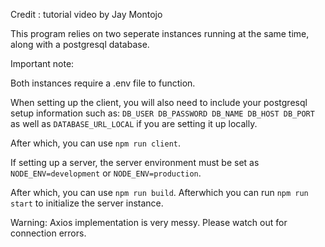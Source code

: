 
Credit : tutorial video by Jay Montojo

This program relies on two seperate instances running at the same time, along with a postgresql database.

Important note: 
 
  Both instances require a .env file to function.
  

  When setting up the client, you will also need to include your postgresql setup information such as:
    ```DB_USER
    DB_PASSWORD
    DB_NAME
    DB_HOST
    DB_PORT```
    as well as 
    ```DATABASE_URL_LOCAL```
    if you are setting it up locally.
    
  After which, you can use ```npm run client```.
    
  
  If setting up a server, the server environment must be set as ``` NODE_ENV=development ``` or ```NODE_ENV=production```.  
  
  After which, you can use ```npm run build```.  Afterwhich you can run ```npm run start``` to initialize the server instance.
  
  Warning: Axios implementation is very messy. Please watch out for connection errors.





